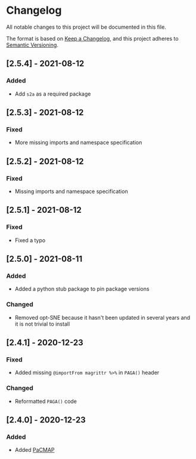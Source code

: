 # Changelog
All notable changes to this project will be documented in this file.

The format is based on [Keep a Changelog](https://keepachangelog.com/en/1.0.0/),
and this project adheres to [Semantic Versioning](https://semver.org/spec/v2.0.0.html).
## [2.5.4] - 2021-08-12
### Added
  - Add `s2a` as a required package

## [2.5.3] - 2021-08-12
### Fixed
  - More missing imports and namespace specification

## [2.5.2] - 2021-08-12
### Fixed
  - Missing imports and namespace specification

## [2.5.1] - 2021-08-12
### Fixed
  - Fixed a typo

## [2.5.0] - 2021-08-11
### Added
  - Added a python stub package to pin package versions
### Changed
  - Removed opt-SNE because it hasn't been updated in several years and it is
    not trivial to install


## [2.4.1] - 2020-12-23
### Fixed
- Added missing `@importFrom magrittr %>%` in `PAGA()` header
### Changed
- Reformatted `PAGA()` code


## [2.4.0] - 2020-12-23
### Added
- Added [PaCMAP](https://github.com/YingfanWang/PaCMAP)
